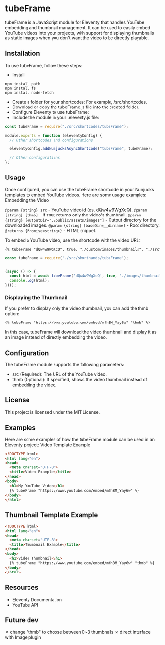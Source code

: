 # tubeFrame

tubeFrame is a JavaScript module for Eleventy that handles YouTube embedding and thumbnail management. It can be used to easily embed YouTube videos into your projects, with support for displaying thumbnails as static images when you don't want the video to be directly playable.
## Installation

To use tubeFrame, follow these steps:
- Install
```node
npm install path
npm install fs
npm install node-fetch
```
- Create a folder for your shortcodes: For example, /src/shortcodes.
- Download or copy the tubeFrame.js file into the created folder.
- Configure Eleventy to use tubeFrame:
- Include the module in your .eleventy.js file:
```javascript
const tubeFrame = require("./src/shortcodes/tubeFrame");

module.exports = function (eleventyConfig) {
  // Other shortcodes and configurations

  eleventyConfig.addNunjucksAsyncShortcode("tubeFrame", tubeFrame);

  // Other configurations
};
```
## Usage

Once configured, you can use the tubeFrame shortcode in your Nunjucks templates to embed YouTube videos. Here are some usage examples:
Embedding the Video

 ```@param {string} src``` - YouTube video id (es. dQw4w9WgXcQ).
 ```@param {string} [thmb]``` - If ```TRUE``` returns only the video's thumbnail.
 ```@param {string} [outputDir="./public/assets/images"]``` - Output directory for the downloaded images.
 ```@param {string} [baseDir=__dirname]``` - Root directory.
 ```@returns {Promise<string>}``` - HTML snippet.


To embed a YouTube video, use the shortcode with the video URL:

```html
{% tubeFrame "dQw4w9WgXcQ", true, "./custom/images/thumbnails", "./src" %}

```

```javascript
const tubeFrame = require('./src/shorthands/tubeFrame');


(async () => {
  const html = await tubeFrame('dQw4w9WgXcQ', true, './images/thumbnails', process.cwd());
  console.log(html);
})();
```

### Displaying the Thumbnail

If you prefer to display only the video thumbnail, you can add the thmb option:

```html
{% tubeFrame "https://www.youtube.com/embed/mfhBM_Yay6w" "thmb" %}
```

In this case, tubeFrame will download the video thumbnail and display it as an image instead of directly embedding the video.

## Configuration

The tubeFrame module supports the following parameters:
- src (Required): The URL of the YouTube video.
- thmb (Optional): If specified, shows the video thumbnail instead of embedding the video.

## License

This project is licensed under the MIT License.
## Examples

Here are some examples of how the tubeFrame module can be used in an Eleventy project:
Video Template Example

```html
<!DOCTYPE html>
<html lang="en">
<head>
  <meta charset="UTF-8">
  <title>Video Example</title>
</head>
<body>
  <h1>My YouTube Video</h1>
  {% tubeFrame "https://www.youtube.com/embed/mfhBM_Yay6w" %}
</body>
</html>

```
## Thumbnail Template Example

```html
<!DOCTYPE html>
<html lang="en">
<head>
  <meta charset="UTF-8">
  <title>Thumbnail Example</title>
</head>
<body>
  <h1>Video Thumbnail</h1>
  {% tubeFrame "https://www.youtube.com/embed/mfhBM_Yay6w" "thmb" %}
</body>
</html>

```
## Resources
- Eleventy Documentation
- YouTube API

## Future dev
✗ change "thmb" to choose between 0~3 thumbnails
✗ direct interface with Image plugin
